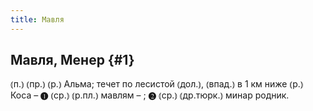 ```yaml
---
title: Мавля
---
```

## Мавля, Менер {#1}

⦅п.⦆ ⦅пр.⦆ ⦅р.⦆ Альма; течет по лесистой ⦅дол.⦆, ⦅впад.⦆ в 1 км ниже ⦅р.⦆ Коса – ❶ ⦅ср.⦆ ⦅р.пл.⦆ мавлям – ; ❷ ⦅ср.⦆ ⦅др.тюрк.⦆ минар родник. 
